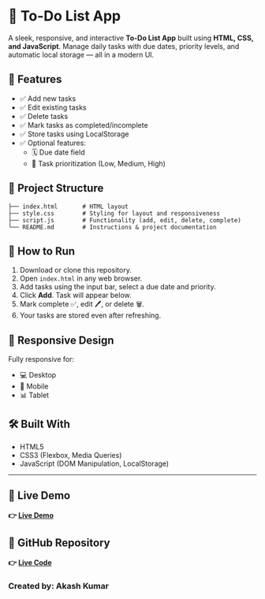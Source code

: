 # 📝 To-Do List App

A sleek, responsive, and interactive **To-Do List App** built using **HTML, CSS, and JavaScript**. Manage daily tasks with due dates, priority levels, and automatic local storage — all in a modern UI.

## 🎯 Features

- ✅ Add new tasks
- ✅ Edit existing tasks
- ✅ Delete tasks
- ✅ Mark tasks as completed/incomplete
- ✅ Store tasks using LocalStorage
- ✅ Optional features:
  - 🗓️ Due date field
  - 🚦 Task prioritization (Low, Medium, High)

## 📁 Project Structure

```
├── index.html       # HTML layout
├── style.css        # Styling for layout and responsiveness
├── script.js        # Functionality (add, edit, delete, complete)
└── README.md        # Instructions & project documentation
```

## 🚀 How to Run

1. Download or clone this repository.
2. Open `index.html` in any web browser.
3. Add tasks using the input bar, select a due date and priority.
4. Click **Add**. Task will appear below.
5. Mark complete ✅, edit 🖊️, or delete 🗑️.
6. Your tasks are stored even after refreshing.

## 📱 Responsive Design
Fully responsive for:
- 💻 Desktop
- 📱 Mobile
- 📊 Tablet

## 🛠️ Built With
- HTML5
- CSS3 (Flexbox, Media Queries)
- JavaScript (DOM Manipulation, LocalStorage)

---

## 🚀 Live Demo
  
  **👉 [Live Demo](https://your-live-demo-url.com)**


## 🔗 GitHub Repository 

  **👉 [Live Code](https://github.com/AkashKumar2011/JS-To-Do-List-App.git)**


### Created by: Akash Kumar

